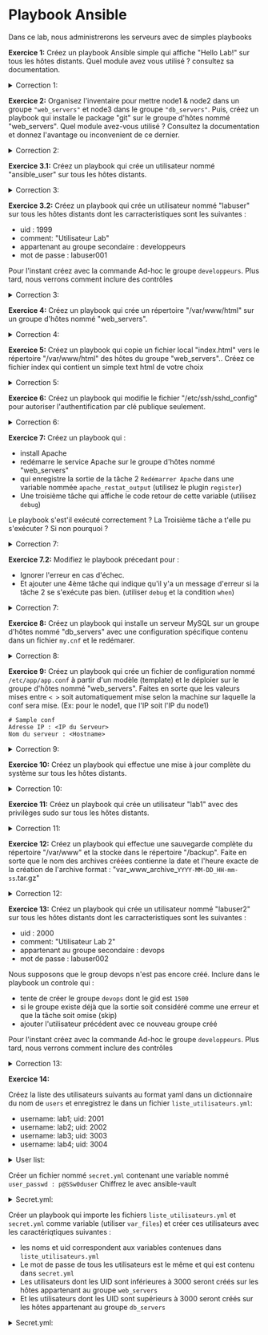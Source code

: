 # Playbook Ansible

 Dans ce lab, nous administrerons les serveurs avec de simples playbooks

**Exercice 1:** Créez un playbook Ansible simple qui affiche "Hello Lab!" sur tous les hôtes distants.
Quel module avez vous utilisé ? consultez sa documentation.


<details><summary> Correction 1:</summary>

```yaml
---
- name: Exercice 1 - Hello Lab
  hosts: all
  tasks:
    - name: Afficher un message
      debug:
        msg: "Hello Lab!"
```

</details>


**Exercice 2:** Organisez l'inventaire pour mettre node1 & node2 dans un groupe `"web_servers"` et node3 dans le groupe `"db_servers"`. Puis, créez un playbook qui installe le package "git" sur le groupe d'hôtes nommé "web_servers".
Quel module avez-vous utilisé ?
Consultez la documentation et donnez l'avantage ou inconvenient de ce dernier.


<details><summary> Correction 2:</summary>

```yaml
# On peut aussi utiliser le module package ou apt.

# Le module package cache les détails spécifiques à la distribution. est plus générique et fonctionne sur plusieurs distributions Linux. L'inconvenient c'est : Moins de contrôle spécifique à la distribution, Manque de personnalisation avancée

# Le module apt : spécifiques à la distribution Debian,On peut accéder à des fonctionnalités spécifiques, fonctionnalités avancées à la distribution. Son inconvenient c'est : Moins de portabilité, plus de travail de maintenance si vous gérez des serveurs sur plusieurs distributions, 
---
- name: Exercice 2 - Installation de Git
  hosts: web_servers
  tasks:
    - name: Installer Git
      apt:
        name: git
        state: present
```

</details>


**Exercice 3.1:** Créez un playbook qui crée un utilisateur nommé "ansible_user" sur tous les hôtes distants.


<details><summary> Correction 3:</summary>

```yaml
---
- name: Exercice 3.1 - Création d'utilisateur
  hosts: all
  tasks:
    - name: Créer un utilisateur
      user:
        name: ansible_user
```

</details>


**Exercice 3.2:** Créez un playbook qui crée un utilisateur nommé "labuser" sur tous les hôtes distants dont les carracteristiques sont les suivantes :
* uid : 1999
* comment: "Utilisateur Lab"
* appartenant au groupe secondaire : developpeurs
* mot de passe : labuser001

Pour l'instant créez avec la commande Ad-hoc le groupe `developpeurs`. Plus tard, nous verrons comment inclure des contrôles

<details><summary> Correction 3:</summary>

```yaml
---
- name: Création de l'utilisateur labuser
  hosts: all
  tasks:
    - name: Créer l'utilisateur labuser
      user:
        name: labuser
        uid: 1999
        comment: "Utilisateur Lab"
        groups: developpeurs
        password: "{{ 'labuser001' | password_hash('sha512', 'mysecretsalt') }}"
```

</details>


**Exercice 4:** Créez un playbook qui crée un répertoire "/var/www/html" sur un groupe d'hôtes nommé "web_servers".


<details><summary> Correction 4:</summary>

```yaml
---
- name: Exercice 4 - Création de répertoire
  hosts: web_servers
  tasks:
    - name: Créer un répertoire
      file:
        path: /var/www/html
        state: directory
```

</details>


**Exercice 5:** Créez un playbook qui copie un fichier local "index.html" vers le répertoire "/var/www/html" des hôtes du groupe "web_servers"..
Créez ce fichier index qui contient un simple text html de votre choix

<details><summary> Correction 5:</summary>

```yaml
---
- name: Exercice 5 - Copie de fichier
  hosts: all
  tasks:
    - name: Copier un fichier
      copy:
        src: /chemin/vers/index.html
        dest: /var/www/html/
```

</details>


**Exercice 6:** Créez un playbook qui modifie le fichier "/etc/ssh/sshd_config" pour autoriser l'authentification par clé publique seulement.


<details><summary> Correction 6:</summary>

```yaml
---
- name: Exercice 6 - Configuration SSH
  hosts: all
  tasks:
    - name: Modifier le fichier SSHD
      lineinfile:
        path: /etc/ssh/sshd_config
        regexp: '^PasswordAuthentication'
        line: 'PasswordAuthentication no'
```

</details>


**Exercice 7:** Créez un playbook qui : 
* install Apache
* redémarre le service Apache sur le groupe d'hôtes nommé "web_servers"
* qui enregistre la sortie de la  tâche 2 `Redémarrer Apache` dans une variable nommée `apache_restat_output` (utilisez le plugin `register`)
* Une troisième tâche qui affiche le code retour de cette variable (utilisez `debug`)

Le playbook s'est'il exécuté correctement ?
La Troisième tâche a t'elle pu s'exécuter ?
Si non pourquoi ?


<details><summary> Correction 7:</summary>

```yaml
---
- name: Exercice 7 - Redémarrage Apache
  hosts: web_servers
  tasks:
    - name: Installation Apache
      apt:
        name: apache2
        state: latest
    - name: Redémarrer Apache
      service:
        name: apache2
        state: restarted
      register: apache_restat_output
    - name: affiche retour tache 2
      debug:
        msg: apache_restat_output
```

non car nginx utilise déjà le Port 80 et donc Apache n'a pas pu se lancer. Il faut diagnostiquer dans les logs pour voir ce conflit.
Et quand une tâche échoue le reste des tâches s'intérompt. Raison pour laquelle il n'a pas exécuté la tâche 3

</details>

**Exercice 7.2:** Modifiez le playbook précedant pour :
* Ignorer l'erreur en cas d'échec.
* Et ajouter une 4ème tâche qui indique qu'il y'a un message d'erreur si la tâche 2 se s'exécute pas bien. (utiliser `debug` et la condition `when`)


<details><summary> Correction 7:</summary>

```yaml
---
- name: Exercice 7 - Redémarrage Apache
  hosts: web_servers
  tasks:
    - name: Installation Apache
      apt:
        name: apache2
        state: latest
    - name: Redémarrer Apache
      service:
        name: apache2
        state: restarted
      register: apache_restat_output
      ignore_errors: true
    - name: affiche le retour de la tache 2
      debug:
        msg: '{{ apache_restat_output }}'
    - name: Dire si la tâche a échouée
      debug:
        msg: "La tâche de redémarrage a échoué"
      when:
        - apache_restat_output.failed == true
```

non car nginx utilise déjà le Port 80. Il faut diagnostiquer dans les logs pour voir ce conflit.

</details>

**Exercice 8:** Créez un playbook qui installe un serveur MySQL sur un groupe d'hôtes nommé "db_servers" avec une configuration spécifique contenu dans un fichier `my.cnf` et le redémarer.


<details><summary> Correction 8:</summary>

```yaml
---
- name: Exercice 8 - Installation MySQL
  hosts: db_servers
  tasks:
    - name: Installer MySQL Server
      apt:
        name: mysql-server
        state: present
        update_cache: true
    - name: Copier le fichier de configuration MySQL
      copy:
        src: /chemin/vers/my.cnf
        dest: /etc/mysql/my.cnf
    - name: redémarrer mysql
      service:
        name: mysql
        state: restarted
```

</details>


**Exercice 9:** Créez un playbook qui crée un fichier de configuration nommé `/etc/app/app.conf` à partir d'un modèle (template) et le déploier sur le groupe d'hôtes nommé "web_servers". Faites en sorte que les valeurs mises entre `< >` soit automatiquement mise selon la machine sur laquelle la conf sera mise. (Ex: pour le node1, que l'IP soit l'IP du node1)

```
# Sample conf
Adresse IP : <IP du Serveur>
Nom du serveur : <Hostname>
```


<details><summary> Correction 9:</summary>

Créer le template suivant

```
# Sample conf
Adresse IP : {{ ansible_default_ipv4.address }}
Nom du serveur : {{ ansible_hostname }}
```

```yaml
---
- name: Exercice 9 - Déploiement de configuration
  hosts: web_servers
  tasks:
    - name: créer le répertoire /etc/app
      file:
        path: /etc/app
        state: directory
    - name: Copier le fichier de configuration à partir d'un modèle
      template:
        src: /lab/template.j2
        dest: /etc/app/app.conf
```

</details>


**Exercice 10:** Créez un playbook qui effectue une mise à jour complète du système sur tous les hôtes distants.


<details><summary> Correction 10:</summary>

```yaml
---
- name: Exercice 10 - Mise à jour du système
  hosts: all
  tasks:
    - name: Mise à jour du système
      apt:
        upgrade: dist
```

</details>


**Exercice 11:** Créez un playbook qui crée un utilisateur "lab1" avec des privilèges sudo sur tous les hôtes distants.


<details><summary> Correction 11:</summary>

```yaml
---
- name: Exercice 11 - Création d'utilisateur avec sudo
  hosts: all
  tasks:
    - name: Créer un utilisateur
      user:
        name: lab1
        state: present
    - name: Ajouter l'utilisateur au groupe sudo
      user:
        name: lab1
        groups: sudo
```

</details>


**Exercice 12:** Créez un playbook qui effectue une sauvegarde complète du répertoire "/var/www" et la stocke dans le répertoire "/backup". Faite en sorte que le nom des archives créées contienne la date et l'heure exacte de la création de l'archive format : "var_www_archive_`YYYY-MM-DD_HH-mm-ss`.tar.gz"


<details><summary> Correction 12:</summary>

```yaml
---
- name: Exercice 12 - Sauvegarde du répertoire
  hosts: web_servers
  tasks:
    - name: Obtenir le temps présent
      set_fact:
        timestamp: "{{ ansible_date_time.date }}-{{ ansible_date_time.time | regex_replace(':', '-') }}"
    - name: Créer le répertoire de sauvegarde
      file:
        path: /backup
        state: directory
    - name:
      archive:
        path: /var/www
        dest: "/backup/var_www_archive_{{ timestamp }}.tar.gz"
        format: gz
        mode: '0644'
```

</details>


**Exercice 13:** Créez un playbook qui crée un utilisateur nommé "labuser2" sur tous les hôtes distants dont les carracteristiques sont les suivantes :
* uid : 2000
* comment: "Utilisateur Lab 2"
* appartenant au groupe secondaire : devops
* mot de passe : labuser002

Nous supposons que le group devops n'est pas encore créé. Inclure dans le playbook un controle qui :
* tente de créer le groupe `devops` dont le gid est `1500`
* si le groupe existe déjà que la sortie soit considéré comme une erreur et que la tâche soit omise (skip)
* ajouter l'utilisateur précédent avec ce nouveau groupe créé

Pour l'instant créez avec la commande Ad-hoc le groupe `developpeurs`. Plus tard, nous verrons comment inclure des contrôles

<details><summary> Correction 13:</summary>

```yaml
---
- name: Création de l'utilisateur labuser
  hosts: all
  tasks:
    - name: Vérifier l'existence du groupe devops
      group:
        name: devops
        gid: 1500
      register: group_result
      ignore_errors: yes

    - name: Créer le groupe devops s'il n'existe pas
      group:
        name: devops
      when: group_result.failed

    - name: Créer l'utilisateur labuser
      user:
        name: labuser
        uid: 1999
        comment: "Utilisateur Lab"
        groups: devops
        password: "{{ 'labuser001' | password_hash('sha512', 'mysecretsalt') }}"

```

</details>



**Exercice 14:** 

Créez la liste des utilisateurs suivants au format yaml dans un dictionnaire du nom de `users` et enregistrez le dans un fichier `liste_utilisateurs.yml`:

* username: lab1; uid: 2001
* username: lab2; uid: 2002
* username: lab3; uid: 3003
* username: lab4; uid: 3004

<details><summary> User list:</summary>

```yaml
---
 users:
  - username: lab1
    uid: 2001
  - username: lab2
    uid: 2002
  - username: lab3
    uid: 3003
  - username: lab4
    uid: 3004
```

</details>

Créer un fichier nommé `secret.yml` contenant une variable nommé `user_passwd : p@SSw0duser`
Chiffrez le avec ansible-vault 

<details><summary> Secret.yml:</summary>

```yaml
---
  user_passwd: p@SSw0duser
  
```

```
# chriffrer ==> entrez le mot de passe
ansible-vault encrypt /lab/secret.yml

# voir le contenu
cat /lab/secret.yml

# voir le contenu décrypté
ansible-vault view /lab/secret.yml
```

</details>


Créer un playbook qui importe les fichiers `liste_utilisateurs.yml` et `secret.yml` comme variable (utiliser `var_files`) et créer ces utilisateurs avec les caractériqtiques suivantes :
* les noms et uid correspondent aux variables contenues dans `liste_utilisateurs.yml`
* Le mot de passe de tous les utilisateurs est le même et qui est contenu dans  `secret.yml`
* Les utilisateurs dont les UID sont inférieures à 3000 seront créés sur les hôtes appartenant au groupe `web_servers`
* Et les utilisateurs dont les UID sont supérieurs à 3000 seront créés sur les hôtes appartenant au groupe `db_servers` 

<details><summary> Secret.yml:</summary>

```yaml
---
 - hosts : all
   become : yes

   vars_files :
    - secret.yml
    - liste_utilisateurs.yml

   tasks :
    - name : Création des utilisateurs sur Web_servers
      user : 
        name : "{{ item.username }}"
        uid : "{{ item.uid }}"
        password : "{{ user_passwd | password_hash('sha512') }}"
      with_items :
        - "{{ users }}"
      when :
        - inventory_hostname in groups['web_servers'] and item.uid|int < 3000
      
    - name : Création des utilisateurs sur db_servers
      user : 
        name : "{{ item.username }}"
        uid : "{{ item.uid }}"
        password : "{{ user_passwd | password_hash('sha512') }}"
      with_items :
        - "{{ users }}"
      when :
        - inventory_hostname in groups['db_servers'] and item.uid|int > 2999
  
```

Afin de pouvoir exécuter notre ansible-playbook, nous devons lui fournir le mot de passe vault pour déchiffrer le le fichier secret.yml
on met notre mot de passe de chiffrement dans un fichier
```
vim vault_password
```


Ensuite on ajoute cela comme argument à la commande

```
ansible-playbook /lab/exo14.yml --vault-password-file vault_password
```

</details>